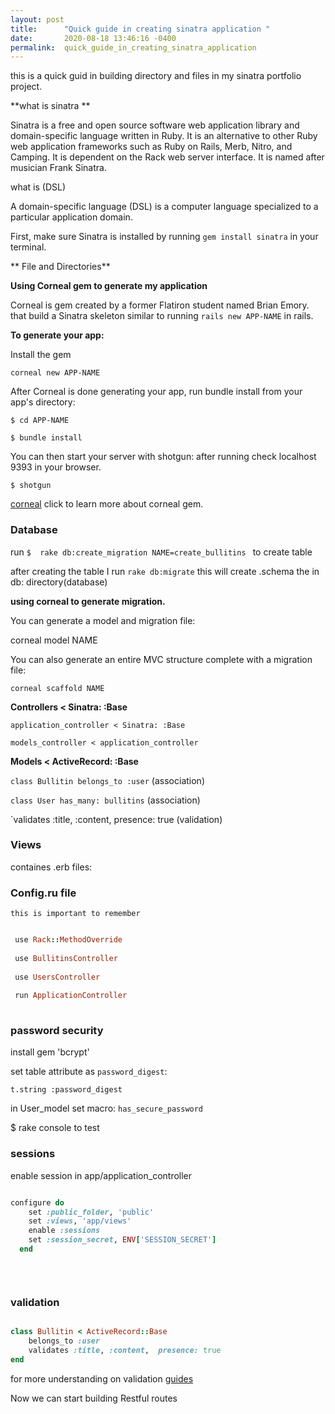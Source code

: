 ```yaml
---
layout: post
title:      "Quick guide in creating sinatra application "
date:       2020-08-18 13:46:16 -0400
permalink:  quick_guide_in_creating_sinatra_application
---
```


this is a quick guid in building  directory and files in my sinatra portfolio project.

 **what is sinatra **

Sinatra is a free and open source software web application library and domain-specific language written in Ruby. It is an alternative to other Ruby web application frameworks such as Ruby on Rails, Merb, Nitro, and Camping. It is dependent on the Rack web server interface. It is named after musician Frank Sinatra.

what is  (DSL) 

A domain-specific language (DSL) is a computer language specialized to a particular application domain.  

First, make sure Sinatra is installed by running `gem install sinatra`  in your terminal. 


** File and Directories**

**Using Corneal gem to generate my application**

Corneal is gem created by a former Flatiron student named Brian Emory.  that build a Sinatra skeleton similar to running 
`rails new APP-NAME` in rails. 

**To generate your app:** 

 Install the gem

`corneal new APP-NAME`

 After Corneal is done generating your app, run bundle install from your app's directory:

 `$ cd APP-NAME`
			 

 `$ bundle install`

You can then start your server with shotgun: after running check localhost 9393 in your browser.

   `$ shotgun` 

[corneal](https://github.com/thebrianemory/corneal) click to learn more about corneal gem.


### Database

 run `$  rake db:create_migration NAME=create_bullitins ` to create table 

 after creating the table I run `rake db:migrate` this will create .schema the in db: directory(database) 
 
**using corneal to generate migration.**
 
  You can generate a model and migration file:

  corneal model NAME

  You can also generate an entire MVC structure complete with a migration file:

	corneal scaffold NAME
	
 
 **Controllers < Sinatra: :Base**

` application_controller < Sinatra: :Base `

 `models_controller < application_controller` 


 **Models < ActiveRecord: :Base**
  
 `class Bullitin belongs_to :user`  (association)
					
 `class User has_many: bullitins` (association)
          
  `validates :title, :content,  presence: true  (validation) 
	

### Views
 
 containes .erb files:   
 
 
	
 ### Config.ru file    
 
	this is important to remember 

```ruby	

 use Rack::MethodOverride
 
 use BullitinsController
 
 use UsersController
 
 run ApplicationController 
 
 ```

	
	
### password security
	
install gem 'bcrypt' 
	
set table attribute as `password_digest`:

`t.string :password_digest` 

in User_model  set macro: `has_secure_password `

$ rake console to test


### sessions

enable session in app/application_controller 

```ruby

configure do
    set :public_folder, 'public'
    set :views, 'app/views'  
    enable :sessions 
    set :session_secret, ENV['SESSION_SECRET']
  end 
 

 
```
				
### validation  

```ruby

class Bullitin < ActiveRecord::Base 
    belongs_to :user 
    validates :title, :content,  presence: true
end 

```


for more understanding on validation [guides](https://guides.rubyonrails.org/active_record_validations.html) 

Now we can start building Restful routes

			
  
	
	 

				   
			 
			 
                         				                
         
          
							 
 







